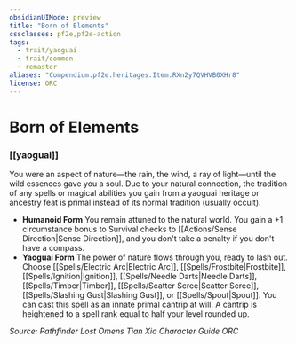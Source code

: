 ```yaml
---
obsidianUIMode: preview
title: "Born of Elements"
cssclasses: pf2e,pf2e-action
tags:
  - trait/yaoguai
  - trait/common
  - remaster
aliases: "Compendium.pf2e.heritages.Item.RXn2y7QVHVB0XHr8"
license: ORC
---
```

# Born of Elements

### [[yaoguai]]






You were an aspect of nature—the rain, the wind, a ray of light—until the wild essences gave you a soul. Due to your natural connection, the tradition of any spells or magical abilities you gain from a yaoguai heritage or ancestry feat is primal instead of its normal tradition (usually occult).

*   **Humanoid Form** You remain attuned to the natural world. You gain a +1 circumstance bonus to Survival checks to [[Actions/Sense Direction|Sense Direction]], and you don't take a penalty if you don't have a compass.
*   **Yaoguai Form** The power of nature flows through you, ready to lash out. Choose [[Spells/Electric Arc|Electric Arc]], [[Spells/Frostbite|Frostbite]], [[Spells/Ignition|Ignition]], [[Spells/Needle Darts|Needle Darts]], [[Spells/Timber|Timber]], [[Spells/Scatter Scree|Scatter Scree]], [[Spells/Slashing Gust|Slashing Gust]], or [[Spells/Spout|Spout]]. You can cast this spell as an innate primal cantrip at will. A cantrip is heightened to a spell rank equal to half your level rounded up.

*Source: Pathfinder Lost Omens Tian Xia Character Guide*
*ORC*